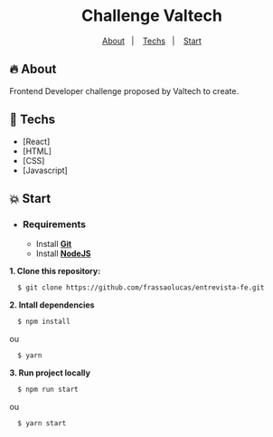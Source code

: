 <h1 align="center">
    Challenge Valtech
</h1>

<p align="center">
  <a href="#fire-about">About</a>&nbsp;&nbsp;&nbsp;|&nbsp;&nbsp;&nbsp;
  <a href="#rocket-techs">Techs</a>&nbsp;&nbsp;&nbsp;|&nbsp;&nbsp;&nbsp;
  <a href="#boom-start">Start</a>
</p>

## :fire: About

Frontend Developer challenge proposed by Valtech to create.

## :rocket: Techs

-  [React]
-  [HTML]
-  [CSS]
-  [Javascript]

## :boom: Start

- ### **Requirements**

  - Install **[Git](https://git-scm.com/)**
  - Install **[NodeJS](https://nodejs.org/en/)**

**1. Clone this repository:**

```sh
  $ git clone https://github.com/frassaolucas/entrevista-fe.git
```

**2. Intall dependencies**

```sh
  $ npm install
```
ou
```sh
  $ yarn
```

**3. Run project locally**

```sh
  $ npm run start
```
ou
```sh
  $ yarn start
```
